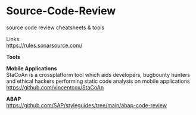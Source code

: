 # Source-Code-Review

source code review cheatsheets & tools


Links: <br>
https://rules.sonarsource.com/<br>


<b>Tools</b>

<b>Mobile Applications</b><br>
StaCoAn is a crossplatform tool which aids developers, bugbounty hunters and ethical hackers performing static code analysis on mobile applications  https://github.com/vincentcox/StaCoAn

<b>ABAP </b><br>
https://github.com/SAP/styleguides/tree/main/abap-code-review
